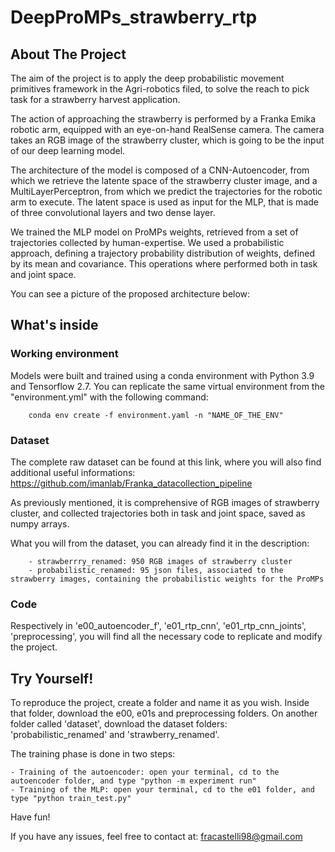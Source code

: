 # DeepProMPs_strawberry_rtp

## About The Project 

The aim of the project is to apply the deep probabilistic movement primitives framework in the Agri-robotics filed, to solve the reach to pick task for a strawberry harvest application. 

The action of approaching the strawberry is performed by a Franka Emika robotic arm, equipped with an eye-on-hand RealSense camera. The camera takes an RGB image of the strawberry cluster, which is going to be the input of our deep learning model. 

The architecture of the model is composed of a CNN-Autoencoder, from which we retrieve the latente space of the strawberry cluster image, and a MultiLayerPerceptron, from which we predict the trajectories for the robotic arm to execute. The latent space is used as input for the MLP, that is made of three convolutional layers and two dense layer. 

We trained the MLP model on ProMPs weights, retrieved from a set of trajectories collected by human-expertise. We used a probabilistic approach, defining a trajectory probability distribution of weights, defined by its mean and covariance. This operations where performed both in task and joint space.

You can see a picture of the proposed architecture below:

## What's inside 

### Working environment

Models were built and trained using a conda environment with Python 3.9 and Tensorflow 2.7. You can replicate the same virtual environment from the "environment.yml" with the following command:

        conda env create -f environment.yaml -n "NAME_OF_THE_ENV"

### Dataset

The complete raw dataset can be found at this link, where you will also find additional useful informations: https://github.com/imanlab/Franka_datacollection_pipeline

As previously mentioned, it is comprehensive of RGB images of strawberry cluster, and collected trajectories both in task and joint space, saved as numpy arrays.

What you will from the dataset, you can already find it in the description:

        - strawberrry_renamed: 950 RGB images of strawberry cluster 
        - probabilistic_renamed: 95 json files, associated to the strawberry images, containing the probabilistic weights for the ProMPs

### Code 

Respectively in 'e00_autoencoder_f', 'e01_rtp_cnn', 'e01_rtp_cnn_joints', 'preprocessing', you will find all the necessary code to replicate and modify the project.

## Try Yourself!

To reproduce the project, create a folder and name it as you wish. Inside that folder, download the e00, e01s and preprocessing folders. On another folder called 'dataset', download the dataset folders: 'probabilistic_renamed' and 'strawberry_renamed'.

The training phase is done in two steps:

    - Training of the autoencoder: open your terminal, cd to the autoencoder folder, and type "python -m experiment run"
    - Training of the MLP: open your terminal, cd to the e01 folder, and type "python train_test.py"
  
Have fun!

If you have any issues, feel free to contact at: fracastelli98@gmail.com 
 





